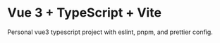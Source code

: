 # Vue 3 + TypeScript + Vite

Personal vue3 typescript project with eslint, pnpm, and prettier config.